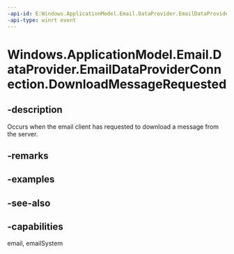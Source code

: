 ```yaml
---
-api-id: E:Windows.ApplicationModel.Email.DataProvider.EmailDataProviderConnection.DownloadMessageRequested
-api-type: winrt event
---
```


<!-- Event syntax
public event Windows.Foundation.TypedEventHandler DownloadMessageRequested<Windows.ApplicationModel.Email.DataProvider.EmailDataProviderConnection,  Windows.ApplicationModel.Email.DataProvider.EmailMailboxDownloadMessageRequestEventArgs>
-->

# Windows.ApplicationModel.Email.DataProvider.EmailDataProviderConnection.DownloadMessageRequested

## -description
Occurs when the email client has requested to download a message from the server.

## -remarks

## -examples

## -see-also

## -capabilities
email, emailSystem
